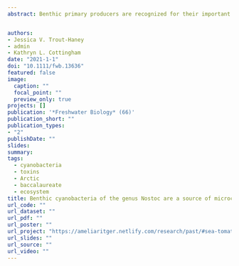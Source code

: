 ```yaml
---
abstract: Benthic primary producers are recognized for their important role in contributing to ecosystem productivity and nutrient cycling in lake and stream ecosystems, particularly in polar environments. In Arctic lakes, benthic producers often comprise mats or colonies of cyanobacteria capable of producing cyanotoxins. However, the extent to which benthic communities contribute cyanotoxins in polar regions remains poorly described. We evaluated the potential for benthic colonies of the cyanobacterium Nostoc pruniforme from lakes in Kangerlussuaq, Greenland, to contribute microcystins (MCs) to lake water using three approaches. First, we dissected field-collected Nostoc colonies and measured MCs within multiple layers of fresh colony tissue. Second, we conducted a laboratory experiment to evaluate the temporal dynamics of MC release by incubated, intact colonies. Finally, we quantified whether MC concentrations in water and sediment samples in the field were higher in and above dense bands of benthic Nostoc as compared to bare sediment. Field-collected Nostoc colonies contained MCs throughout the colony tissue, suggesting that damage to colonies from grazers or physical disturbance could facilitate the release of toxins into the water. Undamaged Nostoc colonies incubated in high-nutrient conditions in the laboratory leaked MCs as a curvilinear function into the surrounding water over the course of seven days, at rates that varied with colony density. MC concentrations in water and sediment from two Greenlandic lakes were highly variable, but slightly higher in lake water immediately above dense bands of Nostoc than in water immediately above bare sediments, suggesting that benthic Nostoc colonies contribute cyanotoxins to lake water and that MCs vary at very fine, 1-2 m spatial scales. Benthic cyanobacteria may be important in releasing MCs into aquatic ecosystems, especially in systems where benthic producers dominate, such as polar environments. 


authors:
- Jessica V. Trout-Haney
- admin
- Kathryn L. Cottingham
date: "2021-1-1"
doi: "10.1111/fwb.13636"
featured: false
image:
  caption: ""
  focal_point: ""
  preview_only: true
projects: []
publication: '*Freshwater Biology* (66)'
publication_short: ""
publication_types:
- "2"
publishDate: ""
slides:
summary:
tags:
  - cyanobacteria
  - toxins
  - Arctic
  - baccalaureate
  - ecosystem
title: Benthic cyanobacteria of the genus Nostoc are a source of microcystins in Greenlandic lakes and ponds
url_code: ""
url_dataset: ""
url_pdf: ""
url_poster: ""
url_project: "https://ameliaritger.netlify.com/research/past/#sea-tomatoes"
url_slides: ""
url_source: ""
url_video: ""
---
```

